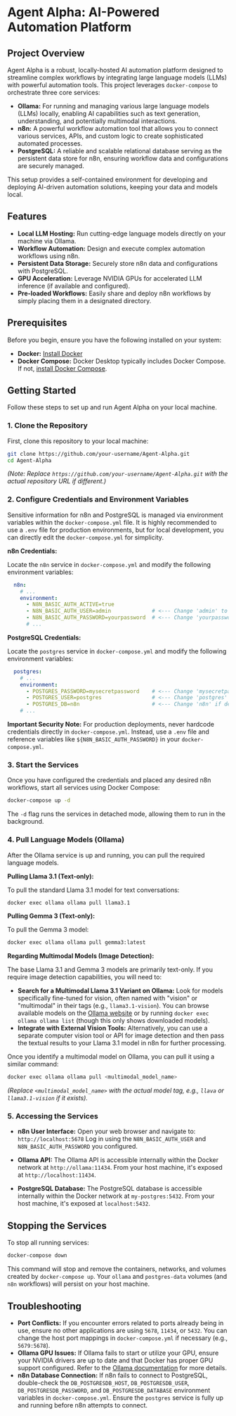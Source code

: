 # Agent Alpha: AI-Powered Automation Platform

## Project Overview

Agent Alpha is a robust, locally-hosted AI automation platform designed to streamline complex workflows by integrating large language models (LLMs) with powerful automation tools. This project leverages `docker-compose` to orchestrate three core services:

*   **Ollama:** For running and managing various large language models (LLMs) locally, enabling AI capabilities such as text generation, understanding, and potentially multimodal interactions.
*   **n8n:** A powerful workflow automation tool that allows you to connect various services, APIs, and custom logic to create sophisticated automated processes.
*   **PostgreSQL:** A reliable and scalable relational database serving as the persistent data store for n8n, ensuring workflow data and configurations are securely managed.

This setup provides a self-contained environment for developing and deploying AI-driven automation solutions, keeping your data and models local.

## Features

*   **Local LLM Hosting:** Run cutting-edge language models directly on your machine via Ollama.
*   **Workflow Automation:** Design and execute complex automation workflows using n8n.
*   **Persistent Data Storage:** Securely store n8n data and configurations with PostgreSQL.
*   **GPU Acceleration:** Leverage NVIDIA GPUs for accelerated LLM inference (if available and configured).
*   **Pre-loaded Workflows:** Easily share and deploy n8n workflows by simply placing them in a designated directory.

## Prerequisites

Before you begin, ensure you have the following installed on your system:

*   **Docker:** [Install Docker](https://docs.docker.com/get-docker/)
*   **Docker Compose:** Docker Desktop typically includes Docker Compose. If not, [install Docker Compose](https://docs.docker.com/compose/install/).

## Getting Started

Follow these steps to set up and run Agent Alpha on your local machine.

### 1. Clone the Repository

First, clone this repository to your local machine:

```bash
git clone https://github.com/your-username/Agent-Alpha.git
cd Agent-Alpha
```
*(Note: Replace `https://github.com/your-username/Agent-Alpha.git` with the actual repository URL if different.)*

### 2. Configure Credentials and Environment Variables

Sensitive information for n8n and PostgreSQL is managed via environment variables within the `docker-compose.yml` file. It is highly recommended to use a `.env` file for production environments, but for local development, you can directly edit the `docker-compose.yml` for simplicity.

**n8n Credentials:**

Locate the `n8n` service in `docker-compose.yml` and modify the following environment variables:

```yaml
  n8n:
    # ...
    environment:
      - N8N_BASIC_AUTH_ACTIVE=true
      - N8N_BASIC_AUTH_USER=admin             # <--- Change 'admin' to your desired username
      - N8N_BASIC_AUTH_PASSWORD=yourpassword  # <--- Change 'yourpassword' to a strong password
      # ...
```
**PostgreSQL Credentials:**

Locate the `postgres` service in `docker-compose.yml` and modify the following environment variables:

```yaml
  postgres:
    # ...
    environment:
      - POSTGRES_PASSWORD=mysecretpassword    # <--- Change 'mysecretpassword' to a strong password
      - POSTGRES_USER=postgres                # <--- Change 'postgres' if desired
      - POSTGRES_DB=n8n                       # <--- Change 'n8n' if desired
    # ...
```
**Important Security Note:** For production deployments, never hardcode credentials directly in `docker-compose.yml`. Instead, use a `.env` file and reference variables like `${N8N_BASIC_AUTH_PASSWORD}` in your `docker-compose.yml`.

### 3. Start the Services

Once you have configured the credentials and placed any desired n8n workflows, start all services using Docker Compose:

```bash
docker-compose up -d
```
The `-d` flag runs the services in detached mode, allowing them to run in the background.

### 4. Pull Language Models (Ollama)

After the Ollama service is up and running, you can pull the required language models.

**Pulling Llama 3.1 (Text-only):**

To pull the standard Llama 3.1 model for text conversations:

```bash
docker exec ollama ollama pull llama3.1
```

**Pulling Gemma 3 (Text-only):**

To pull the Gemma 3 model:

```bash
docker exec ollama ollama pull gemma3:latest
```

**Regarding Multimodal Models (Image Detection):**

The base Llama 3.1 and Gemma 3 models are primarily text-only. If you require image detection capabilities, you will need to:

*   **Search for a Multimodal Llama 3.1 Variant on Ollama:** Look for models specifically fine-tuned for vision, often named with "vision" or "multimodal" in their tags (e.g., `llama3.1-vision`). You can browse available models on the [Ollama website](https://ollama.com/library) or by running `docker exec ollama ollama list` (though this only shows downloaded models).
*   **Integrate with External Vision Tools:** Alternatively, you can use a separate computer vision tool or API for image detection and then pass the textual results to your Llama 3.1 model in n8n for further processing.

Once you identify a multimodal model on Ollama, you can pull it using a similar command:

```bash
docker exec ollama ollama pull <multimodal_model_name>
```
*(Replace `<multimodal_model_name>` with the actual model tag, e.g., `llava` or `llama3.1-vision` if it exists).*

### 5. Accessing the Services

*   **n8n User Interface:**
    Open your web browser and navigate to: `http://localhost:5678`
    Log in using the `N8N_BASIC_AUTH_USER` and `N8N_BASIC_AUTH_PASSWORD` you configured.

*   **Ollama API:**
    The Ollama API is accessible internally within the Docker network at `http://ollama:11434`. From your host machine, it's exposed at `http://localhost:11434`.

*   **PostgreSQL Database:**
    The PostgreSQL database is accessible internally within the Docker network at `my-postgres:5432`. From your host machine, it's exposed at `localhost:5432`.

## Stopping the Services

To stop all running services:

```bash
docker-compose down
```
This command will stop and remove the containers, networks, and volumes created by `docker-compose up`. Your `ollama` and `postgres-data` volumes (and `n8n` workflows) will persist on your host machine.

## Troubleshooting

*   **Port Conflicts:** If you encounter errors related to ports already being in use, ensure no other applications are using `5678`, `11434`, or `5432`. You can change the host port mappings in `docker-compose.yml` if necessary (e.g., `5679:5678`).
*   **Ollama GPU Issues:** If Ollama fails to start or utilize your GPU, ensure your NVIDIA drivers are up to date and that Docker has proper GPU support configured. Refer to the [Ollama documentation](https://ollama.com/blog/ollama-is-now-available-as-a-docker-image) for more details.
*   **n8n Database Connection:** If n8n fails to connect to PostgreSQL, double-check the `DB_POSTGRESDB_HOST`, `DB_POSTGRESDB_USER`, `DB_POSTGRESDB_PASSWORD`, and `DB_POSTGRESDB_DATABASE` environment variables in `docker-compose.yml`. Ensure the `postgres` service is fully up and running before n8n attempts to connect.
